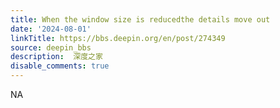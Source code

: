 ```yaml
---
title: When the window size is reducedthe details move out
date: '2024-08-01'
linkTitle: https://bbs.deepin.org/en/post/274349
source: deepin_bbs
description:  深度之家 
disable_comments: true
---
```

NA

